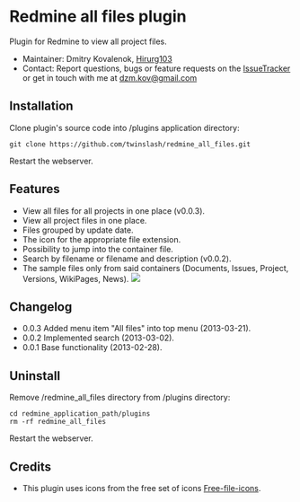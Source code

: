 # Redmine all files plugin

Plugin for Redmine to view all project files.

* Maintainer: Dmitry Kovalenok, [Hirurg103](https://github.com/Hirurg103)
* Contact: Report questions, bugs or feature requests on the [IssueTracker](https://github.com/twinslash/redmine_all_files/issues) or get in touch with me at [dzm.kov@gmail.com](mailto:dzm.kov@gmail.com)

## Installation

Clone plugin's source code into /plugins application directory:
```console
git clone https://github.com/twinslash/redmine_all_files.git
```
Restart the webserver.

## Features

* View all files for all projects in one place (v0.0.3).
* View all project files in one place.
* Files grouped by update date.
* The icon for the appropriate file extension.
* Possibility to jump into the container file.
* Search by filename or filename and description (v0.0.2).
* The sample files only from said containers (Documents, Issues, Project, Versions, WikiPages, News).
![](http://farm9.staticflickr.com/8519/8529759121_377dce6e8e_z.jpg)

## Changelog

* 0.0.3 Added menu item "All files" into top menu (2013-03-21).
* 0.0.2 Implemented search (2013-03-02).
* 0.0.1 Base functionality (2013-02-28).


## Uninstall

Remove /redmine_all_files directory from /plugins directory:
```console
cd redmine_application_path/plugins
rm -rf redmine_all_files
```

Restart the webserver.

## Credits

* This plugin uses icons from the free set of icons [Free-file-icons](https://github.com/teambox/Free-file-icons).
